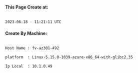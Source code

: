 
   
#### This Page Create at:

```bash

2023-06-18 - 11:21:11 UTC

```

#### Create By Machine:

```bash

Host Name : fv-az301-492

platform  : Linux-5.15.0-1039-azure-x86_64-with-glibc2.35

Ip Local  : 10.1.0.49

```

